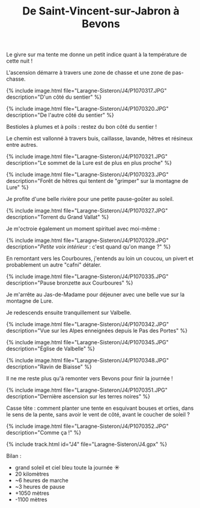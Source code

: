 ﻿---
title: "De Saint-Vincent-sur-Jabron à Bevons"
permalink: /Laragne-Sisteron/J4/
sidebar:
  nav: "laragne_sisteron"
enable_tracks: true
---

Le givre sur ma tente me donne un petit indice quant à la température de cette nuit !

L'ascension démarre à travers une zone de chasse et une zone de pas-chasse.

{% include image.html file="Laragne-Sisteron/J4/P1070317.JPG" description="D'un côté du sentier" %}

{% include image.html file="Laragne-Sisteron/J4/P1070320.JPG" description="De l'autre côté du sentier" %}

Bestioles à plumes et à poils : restez du bon côté du sentier !

Le chemin est vallonné à travers buis, caillasse, lavande, hêtres et résineux entre autres.

{% include image.html file="Laragne-Sisteron/J4/P1070321.JPG" description="Le sommet de la Lure est de plus en plus proche" %}

{% include image.html file="Laragne-Sisteron/J4/P1070323.JPG" description="Forêt de hêtres qui tentent de &quot;grimper&quot; sur la montagne de Lure" %}

Je profite d'une belle rivière pour une petite pause-goûter au soleil.

{% include image.html file="Laragne-Sisteron/J4/P1070327.JPG" description="Torrent du Grand Vallat" %}

Je m'octroie également un moment spirituel avec moi-même :

{% include image.html file="Laragne-Sisteron/J4/P1070329.JPG" description="*Petite voix intérieur* : c'est quand qu'on mange ?" %}

En remontant vers les Courboures, j'entends au loin un coucou, un pivert et probablement un autre "cafni" détaler.

{% include image.html file="Laragne-Sisteron/J4/P1070335.JPG" description="Pause bronzette aux Courboures" %}

Je m'arrête au Jas-de-Madame pour déjeuner avec une belle vue sur la montagne de Lure.

Je redescends ensuite tranquillement sur Valbelle.

{% include image.html file="Laragne-Sisteron/J4/P1070342.JPG" description="Vue sur les Alpes enneignées depuis le Pas des Portes" %}

{% include image.html file="Laragne-Sisteron/J4/P1070345.JPG" description="Église de Valbelle" %}

{% include image.html file="Laragne-Sisteron/J4/P1070348.JPG" description="Ravin de Biaisse" %}

Il ne me reste plus qu'à remonter vers Bevons pour finir la journée !

{% include image.html file="Laragne-Sisteron/J4/P1070351.JPG" description="Dernière ascension sur les terres noires" %}

Casse tête : comment planter une tente en esquivant bouses et orties, dans le sens de la pente, sans avoir le vent de côté, avant le coucher de soleil ?

{% include image.html file="Laragne-Sisteron/J4/P1070352.JPG" description="Comme ça !" %}

{% include track.html id="J4" file="Laragne-Sisteron/J4.gpx" %}

Bilan :
* grand soleil et ciel bleu toute la journée :sunny:
* 20 kilomètres
* ~6 heures de marche
* ~3 heures de pause
* +1050 mètres
* -1100 mètres
